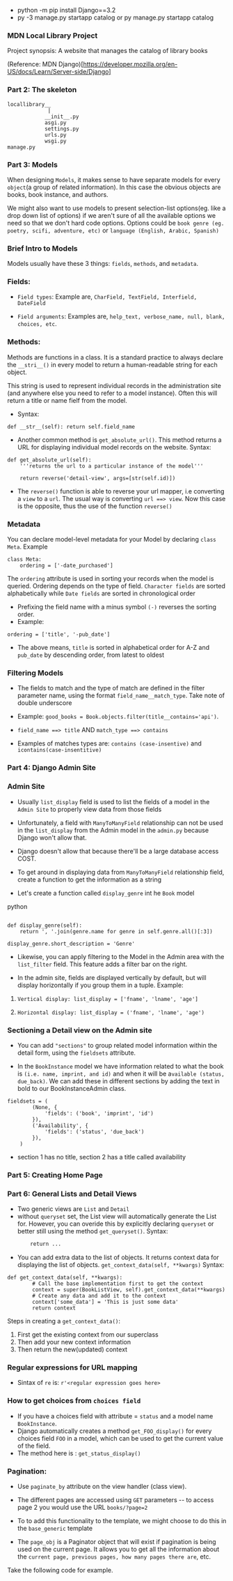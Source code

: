 

- python -m pip install Django==3.2
- py -3 manage.py startapp catalog or py manage.py startapp catalog

### MDN Local Library Project
Project synopsis: A website that manages the catalog of library books

(Reference: MDN Django)[https://developer.mozilla.org/en-US/docs/Learn/Server-side/Django]

### Part 2: The skeleton
```
locallibrary__ 
             |
            __init__.py
            asgi.py
            settings.py
            urls.py
            wsgi.py
manage.py

```

### Part 3: Models
When designing `Models`, it makes sense to have separate models for every `object`(a group of related information). In this case the obvious objects are books, book instance, and authors.

We might also want to use models to present selection-list options(eg. like a drop down list of options) if we aren't sure of all the available options we need so that we don't hard code options. Options could be `book genre (eg. poetry, scifi, adventure, etc)` or `language (English, Arabic, Spanish)`

### Brief Intro to Models
Models usually have these 3 things: `fields`, `methods`, and `metadata`. 

### Fields:
- `Field types`: Example are, `CharField, TextField, Interfield, DateField`

- `Field arguments`: Examples are, `help_text, verbose_name, null, blank, choices, etc`.

### Methods:
Methods are functions in a class. It is a standard practice to always declare the `__stri__()` in every model to return a human-readable string for each object. 

This string is used to represent individual records in the administration site (and anywhere else you need to refer to a model instance). Often this will return a title or 
name fielf from the model. 
- Syntax:

``
def __str__(self):
    return self.field_name
``

- Another common method is `get_absolute_url()`. This method returns a URL for displaying individual model records on the website. 
Syntax:

```
def get_absolute_url(self):
    '''returns the url to a particular instance of the model'''

    return reverse('detail-view', args=[str(self.id)])

```

- The `reverse()` function is able to reverse your url mapper, i.e converting a `view` to a `url`. The usual way is converting `url ==> view`. Now this case is the opposite, thus the use of the function `reverse()`



### Metadata
You can declare model-level metadata for your Model by declaring `class Meta`. Example
```
class Meta:
    ordering = ['-date_purchased']
```
The `ordering` attribute is used in sorting your records when the model is queried. Ordering depends on the type of field. `Character fields` are sorted alphabetically while `Date fields` are sorted in chronological order

- Prefixing the field name with a minus symbol `(-)` reverses the sorting order.
- Example:

```
ordering = ['title', '-pub_date']

```
- The above means, `title` is sorted in alphabetical order for A-Z and `pub_date` by descending order, from latest to oldest

### Filtering Models
- The fields to match and the type of match are defined in the filter parameter name, using the format `field_name__match_type`. Take note of double underscore

- Example: `good_books = Book.objects.filter(title__contains='api')`.

- `field_name ==> title` AND `match_type ==> contains`

- Examples of matches types are: `contains (case-insentive)` and `icontains(case-insentitive)`
### Part 4: Django Admin Site
### Admin Site

- Usually `list_display` field is used to list the fields of a model in the `Admin Site` to properly view data from those fields

- Unfortunately, a field with `ManyToManyField` relationship can not be used in the `list_display` from the Admin model in the `admin.py` because Django won't allow that. 

- Django doesn't allow that because there'll be a large database access COST. 

- To get around in displaying data from `ManyToManyField` relationship field, create a function to get the information as a string

- Let's create a function called `display_genre` int he `Book` model

python 
```

def display_genre(self):
    return ', '.join(genre.name for genre in self.genre.all()[:3])

display_genre.short_description = 'Genre'

```

- Likewise, you can apply filtering to the Model in the Admin area with the `list_filter` field. This feature adds a filter bar on the right. 

- In the admin site, fields are displayed vertically by default, but will display horizontally if you group them in a tuple. Example:
1. `Vertical display: list_display = ['fname', 'lname', 'age']`

2. `Horizontal display: list_display = ('fname', 'lname', 'age')`

### Sectioning a Detail view on the Admin site

- You can add `"sections"` to group related model information within the detail form, using the `fieldsets` attribute.

- In the `BookInstance` model we have information related to what the book is `(i.e. name, imprint, and id)` and when it will be a`vailable (status, due_back)`. We can add these in different sections by adding the text in bold to our BookInstanceAdmin class. 

```
fieldsets = (
        (None, {
            'fields': ('book', 'imprint', 'id')
        }),
        ('Availability', {
            'fields': ('status', 'due_back')
        }),
    )
```
- section 1 has no title, section 2 has a title called availability



### Part 5: Creating Home Page



### Part 6: General Lists and Detail Views
- Two generic views are `List` and `Detail`
- without `queryset` set, the List view will automatically generate the List for. However, you can overide this by explicitly declaring `queryset` or better still using the method `get_queryset()`. Syntax:
    ```def get_queryset(self):
        return ...
    ```
- You can add extra data to the list of objects. It returns context data for displaying the list of objects. `get_context_data(self, **kwargs)`
Syntax:

```
def get_context_data(self, **kwargs):
        # Call the base implementation first to get the context
        context = super(BookListView, self).get_context_data(**kwargs)
        # Create any data and add it to the context
        context['some_data'] = 'This is just some data'
        return context
```

Steps in creating a `get_context_data()`:
1. First get the existing context from our superclass
2. Then add your new context information
3. Then return the new(updated) context 


### Regular expressions for URL mapping
- Sintax of `re` is: `r'<regular expression goes here>`

### How to get choices from `choices field`
- If you have a choices field with attribute = `status` and a model name `BookInstance`. 
- Django automatically creates a method `get_FOO_display()` for every choices field `FOO` in a model, which can be used to get the current value of the field.
- The method here is : `get_status_display()`


### Pagination:
- Use `paginate_by` attribute on the view handler (class view).
- The different pages are accessed using `GET` parameters -- to access page 2 you would use the URL `books/?page=2`
- To to add this functionality to the template, we might choose to do this in the `base_generic` template

- The `page_obj` is a Paginator object that will exist if pagination is being used on the current page. It allows you to get all the information about the `current page, previous pages, how many pages there are`, etc. 


Take the following code for example. 

```

```